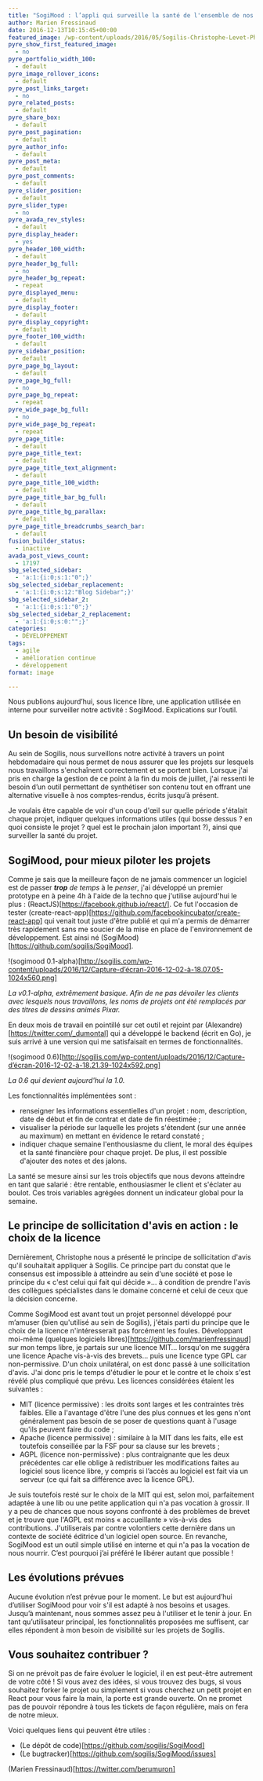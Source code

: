```yaml
---
title: "SogiMood : l’appli qui surveille la santé de l'ensemble de nos projets"
author: Marien Fressinaud
date: 2016-12-13T10:15:45+00:00
featured_image: /wp-content/uploads/2016/05/Sogilis-Christophe-Levet-Photographe-8218.jpg
pyre_show_first_featured_image:
  - no
pyre_portfolio_width_100:
  - default
pyre_image_rollover_icons:
  - default
pyre_post_links_target:
  - no
pyre_related_posts:
  - default
pyre_share_box:
  - default
pyre_post_pagination:
  - default
pyre_author_info:
  - default
pyre_post_meta:
  - default
pyre_post_comments:
  - default
pyre_slider_position:
  - default
pyre_slider_type:
  - no
pyre_avada_rev_styles:
  - default
pyre_display_header:
  - yes
pyre_header_100_width:
  - default
pyre_header_bg_full:
  - no
pyre_header_bg_repeat:
  - repeat
pyre_displayed_menu:
  - default
pyre_display_footer:
  - default
pyre_display_copyright:
  - default
pyre_footer_100_width:
  - default
pyre_sidebar_position:
  - default
pyre_page_bg_layout:
  - default
pyre_page_bg_full:
  - no
pyre_page_bg_repeat:
  - repeat
pyre_wide_page_bg_full:
  - no
pyre_wide_page_bg_repeat:
  - repeat
pyre_page_title:
  - default
pyre_page_title_text:
  - default
pyre_page_title_text_alignment:
  - default
pyre_page_title_100_width:
  - default
pyre_page_title_bar_bg_full:
  - default
pyre_page_title_bg_parallax:
  - default
pyre_page_title_breadcrumbs_search_bar:
  - default
fusion_builder_status:
  - inactive
avada_post_views_count:
  - 17197
sbg_selected_sidebar:
  - 'a:1:{i:0;s:1:"0";}'
sbg_selected_sidebar_replacement:
  - 'a:1:{i:0;s:12:"Blog Sidebar";}'
sbg_selected_sidebar_2:
  - 'a:1:{i:0;s:1:"0";}'
sbg_selected_sidebar_2_replacement:
  - 'a:1:{i:0;s:0:"";}'
categories:
  - DÉVELOPPEMENT
tags:
  - agile
  - amélioration continue
  - développement
format: image

---
```

Nous publions aujourd’hui, sous licence libre, une application utilisée en interne pour surveiller notre activité : SogiMood. Explications sur l’outil.

## Un besoin de visibilité

Au sein de Sogilis, nous surveillons notre activité à travers un point hebdomadaire qui nous permet de nous assurer que les projets sur lesquels nous travaillons s'enchaînent correctement et se portent bien. Lorsque j'ai pris en charge la gestion de ce point à la fin du mois de juillet, j'ai ressenti le besoin d’un outil permettant de synthétiser son contenu tout en offrant une alternative visuelle à nos comptes-rendus, écrits jusqu’à présent.

Je voulais être capable de voir d'un coup d'œil sur quelle période s'étalait chaque projet, indiquer quelques informations utiles (qui bosse dessus ? en quoi consiste le projet ? quel est le prochain jalon important ?), ainsi que surveiller la santé du projet.

## SogiMood, pour mieux piloter les projets

Comme je sais que la meilleure façon de ne jamais commencer un logiciel est de passer **_trop_** _de temps_ à le _penser_, j'ai développé un premier prototype en à peine 4h à l'aide de la techno que j'utilise aujourd'hui le plus : (ReactJS)[https://facebook.github.io/react/]. Ce fut l'occasion de tester (create-react-app)[https://github.com/facebookincubator/create-react-app] qui venait tout juste d'être publié et qui m'a permis de démarrer très rapidement sans me soucier de la mise en place de l'environnement de développement. Est ainsi né (SogiMood)[https://github.com/sogilis/SogiMood].

!(sogimood 0.1-alpha)[http://sogilis.com/wp-content/uploads/2016/12/Capture-d’écran-2016-12-02-à-18.07.05-1024x560.png]

_La v0.1-alpha, extrêmement basique. Afin de ne pas dévoiler les clients avec lesquels nous travaillons, les noms de projets ont été remplacés par des titres de dessins animés Pixar._

En deux mois de travail en pointillé sur cet outil et rejoint par (Alexandre)[https://twitter.com/_dumontal] qui a développé le backend (écrit en Go), je suis arrivé à une version qui me satisfaisait en termes de fonctionnalités.

!(sogimood 0.6)[http://sogilis.com/wp-content/uploads/2016/12/Capture-d’écran-2016-12-02-à-18.21.39-1024x592.png]

_La 0.6 qui devient aujourd'hui la 1.0._

Les fonctionnalités implémentées sont :

* renseigner les informations essentielles d'un projet : nom, description, date de début et fin de contrat et date de fin réestimée ;
* visualiser la période sur laquelle les projets s'étendent (sur une année au maximum) en mettant en évidence le retard constaté ;
* indiquer chaque semaine l'enthousiasme du client, le moral des équipes et la santé financière pour chaque projet. De plus, il est possible d'ajouter des notes et des jalons.

La santé se mesure ainsi sur les trois objectifs que nous devons atteindre en tant que salarié : être rentable, enthousiasmer le client et s'éclater au boulot. Ces trois variables agrégées donnent un indicateur global pour la semaine.

## Le principe de sollicitation d'avis en action : le choix de la licence

Dernièrement, Christophe nous a présenté le principe de sollicitation d'avis qu'il souhaitait appliquer à Sogilis. Ce principe part du constat que le consensus est impossible à atteindre au sein d'une société et pose le principe du « c'est celui qui fait qui décide »… à condition de prendre l'avis des collègues spécialistes dans le domaine concerné et celui de ceux que la décision concerne.

Comme SogiMood est avant tout un projet personnel développé pour m’amuser (bien qu'utilisé au sein de Sogilis), j'étais parti du principe que le choix de la licence n'intéresserait pas forcément les foules. Développant moi-même (quelques logiciels libres)[https://github.com/marienfressinaud] sur mon temps libre, je partais sur une licence MIT… lorsqu'on me suggéra une licence Apache vis-à-vis des brevets… puis une licence type GPL car non-permissive. D'un choix unilatéral, on est donc passé à une sollicitation d'avis. J'ai donc pris le temps d'étudier le pour et le contre et le choix s'est révélé plus compliqué que prévu. Les licences considérées étaient les suivantes :

* MIT (licence permissive) : les droits sont larges et les contraintes très faibles. Elle a l'avantage d'être l'une des plus connues et les gens n'ont généralement pas besoin de se poser de questions quant à l'usage qu'ils peuvent faire du code ;
* Apache (licence permissive) : similaire à la MIT dans les faits, elle est toutefois conseillée par la FSF pour sa clause sur les brevets ;
* AGPL (licence non-permissive) : plus contraignante que les deux précédentes car elle oblige à redistribuer les modifications faites au logiciel sous licence libre, y compris si l’accès au logiciel est fait via un serveur (ce qui fait sa différence avec la licence GPL).

Je suis toutefois resté sur le choix de la MIT qui est, selon moi, parfaitement adaptée à une lib ou une petite application qui n'a pas vocation à grossir. Il y a peu de chances que nous soyons confronté à des problèmes de brevet et je trouve que l'AGPL est moins « accueillante » vis-à-vis des contributions. J'utiliserais par contre volontiers cette dernière dans un contexte de société éditrice d'un logiciel open source. En revanche, SogiMood est un outil simple utilisé en interne et qui n'a pas la vocation de nous nourrir. C’est pourquoi j’ai préféré le libérer autant que possible !

## Les évolutions prévues

Aucune évolution n’est prévue pour le moment. Le but est aujourd’hui d’utiliser SogiMood pour voir s'il est adapté à nos besoins et usages. Jusqu’à maintenant, nous sommes assez peu à l'utiliser et le tenir à jour. En tant qu’utilisateur principal, les fonctionnalités proposées me suffisent, car elles répondent à mon besoin de visibilité sur les projets de Sogilis.

## Vous souhaitez contribuer ?

Si on ne prévoit pas de faire évoluer le logiciel, il en est peut-être autrement de votre côté ! Si vous avez des idées, si vous trouvez des bugs, si vous souhaitez forker le projet ou simplement si vous cherchez un petit projet en React pour vous faire la main, la porte est grande ouverte. On ne promet pas de pouvoir répondre à tous les tickets de façon régulière, mais on fera de notre mieux.

Voici quelques liens qui peuvent être utiles :

* (Le dépôt de code)[https://github.com/sogilis/SogiMood]
* (Le bugtracker)[https://github.com/sogilis/SogiMood/issues]

(Marien Fressinaud)[https://twitter.com/berumuron]